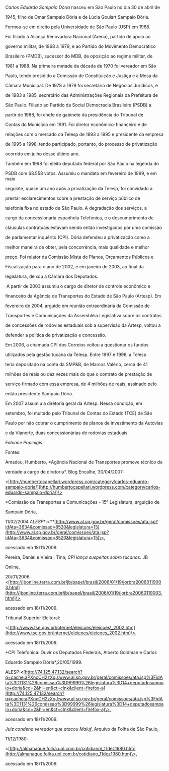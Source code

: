 

*Carlos Eduardo Sampaio Dória* nasceu em São Paulo no dia 30 de abril de

1945, filho de Omar Sampaio Dória e de Lúcia Goulart Sampaio Dória.



Formou-se em direito pela Universidade de São Paulo (USP) em 1968.



Foi filiado à Aliança Renovadora Nacional (Arena), partido de apoio ao

governo militar, de 1968 a 1979, e ao Partido do Movimento Democrático

Brasileiro (PMDB), sucessor do MDB, de oposição ao regime militar, de

1981 a 1988. Na primeira metade da década de 1970 foi vereador em São

Paulo, tendo presidido a Comissão de Constituição e Justiça e a Mesa da

Câmara Municipal. De 1978 a 1979 foi secretário de Negócios Jurídicos, e

de 1983 a 1985, secretário das Administrações Regionais da Prefeitura de

São Paulo. Filiado ao Partido da Social Democracia Brasileira (PSDB) a

partir de 1988, foi chefe de gabinete da presidência do Tribunal de

Contas do Município em 1991. Foi diretor econômico-financeiro e de

relações com o mercado da Telesp de 1993 a 1995 e presidente da empresa

de 1995 a 1998, tendo participado, portanto, do processo de privatização

ocorrido em julho desse último ano.



Também em 1998 foi eleito deputado federal por São Paulo na legenda do

PSDB com 68.558 votos. Assumiu o mandato em fevereiro de 1999, e em maio

seguinte, quase um ano após a privatização da Telesp, foi convidado a

prestar esclarecimentos sobre a prestação de serviço público de

telefonia fixa no estado de São Paulo. A degradação dos serviços, a

cargo da concessionária espanhola Telefonica, e o descumprimento de

cláusulas contratuais estavam sendo então investigados por uma comissão

de parlamentar inquérito (CPI). Dória defendeu a privatização como a

melhor maneira de obter, pela concorrência, mais qualidade e melhor

preço. Foi relator da Comissão Mista de Planos, Orçamentos Públicos e

Fiscalização para o ano de 2002, e em janeiro de 2003, ao final da

legislatura, deixou a Câmara dos Deputados.



 A partir de 2003 assumiu o cargo de diretor de controle econômico e

financeiro da Agência de Transportes do Estado de São Paulo (Artesp). Em

fevereiro de 2004, arguido em reunião extraordinária da Comissão de

Transportes e Comunicações da Assembléia Legislativa sobre os contratos

de concessões de rodovias estaduais sob a supervisão da Artesp, voltou a

defender a política de privatização e concessão.



Em 2006, a chamada CPI dos Correios voltou a questionar os fundos

utilizados pela gestão tucana da Telesp. Entre 1997 e 1998, a Telesp

teria depositado na conta da SMP&B, de Marcos Valério, cerca de 41

milhões de reais ou dez vezes mais do que o contrato de prestação de

serviço firmado com essa empresa, de 4 milhões de reais, assinado pelo

então presidente Sampaio Dória. 



Em 2007 assumiu a diretoria geral da Artesp. Nessa condição, em

setembro, foi multado pelo Tribunal de Contas do Estado (TCE) de São

Paulo por não cobrar o cumprimento de planos de investimento da Autovias

e da Vianorte, duas concessionárias de rodovias estaduais.



*Fabiane Popinigis*



Fontes:



Amadeu, Humberto, *Agência Nacional de Transportes promove técnico de

verdade a cargo de diretoria*. Blog Encalhe, 30/04/2007:

\<[http://humbertocapellari.wordpress.com/category/carlos-eduardo-sampaio-doria/](http://humbertocapellari.wordpress.com/category/carlos-eduardo-sampaio-doria/)\>



*Comissão de Transportes e Comunicações - 15ª Legislatura, arguição de

Sampaio Dória,

11/02/2004.*ALESP**:\<**[http://www.al.sp.gov.br/geral/comissoes/ata.jsp?idAta=3634&comissao=8520&legislatura=15](http://www.al.sp.gov.br/geral/comissoes/ata.jsp?idAta=3634&comissao=8520&legislatura=15)\>,

acessado em 18/11/2009.



Pereira, Daniel e Vieira , Tina; *CPI lança suspeitas sobre tucanos*. JB

Online,

20/01/2006:\<[http://jbonline.terra.com.br/jb/papel/brasil/2006/01/19/jorbra20060119003.html](http://jbonline.terra.com.br/jb/papel/brasil/2006/01/19/jorbra20060119003.html)\>,

acessado em 18/11/2009.



Tribunal Superior Eleitoral:

\<[http://www.tse.gov.br/internet/eleicoes/eleicoes\_2002.htm](http://www.tse.gov.br/internet/eleicoes/eleicoes_2002.htm)\>,

acessado em 18/11/2009.



*CPI Telefonica: Ouvir os Deputados Federais, Alberto Goldman e Carlos

Eduardo Sampaio Dória*,20/05/1999.

ALESP:**\<**[http://74.125.47.132/search?q=cache:aPXncCH2zXgJ:www.al.sp.gov.br/geral/comissoes/ata.jsp%3FidAta%3D1131%26comissao%3D99999%26legislatura%3D14+deputadosampaio+doria&cd=2&hl=en&ct=clnk&client=firefox-a](http://74.125.47.132/search?q=cache:aPXncCH2zXgJ:www.al.sp.gov.br/geral/comissoes/ata.jsp%3FidAta%3D1131%26comissao%3D99999%26legislatura%3D14+deputadosampaio+doria&cd=2&hl=en&ct=clnk&client=firefox-a)\>,

acessado em 18/11/2009.



*Juiz condena vereador que atacou Maluf*, Arquivo da Folha de São Paulo,

11/12/1980:

\<[http://almanaque.folha.uol.com.br/cotidiano\_11dez1980.htm](http://almanaque.folha.uol.com.br/cotidiano_11dez1980.htm)\>,

acessado em 18/11/2009.



